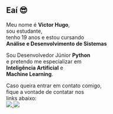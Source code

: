 ## Eaí 😎

Meu nome é **Victor Hugo**,<br/>
sou estudante,<br/>
tenho 19 anos e estou cursando<br/>
**Análise e Desenvolvimento de Sistemas**<br/>

Sou Desenvolvedor Júnior **Python**<br/> 
e pretendo me especializar em<br/>
**Inteligência Artificial** e<br/>
**Machine Learning**.

Caso queira entrar em contato comigo,<br/>
fique a vontade de contatar nos<br/>
links abaixo:
<br/>
<a href="mailto:victordev1337@gmail.com">
<img src="https://img.shields.io/badge/Gmail-D14836?style=for-the-badge&logo=gmail&logoColor=white">
</img>
</a>
<a href="https://discordapp.com/users/362048100887429121">
<img src="https://img.shields.io/badge/Discord-7289DA?style=for-the-badge&logo=discord&logoColor=white">
</img>
</a>


